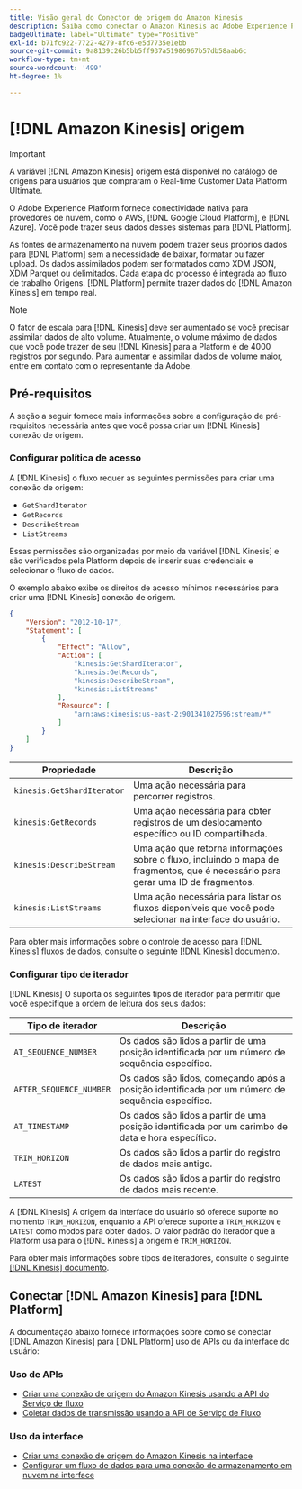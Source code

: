 ```yaml
---
title: Visão geral do Conector de origem do Amazon Kinesis
description: Saiba como conectar o Amazon Kinesis ao Adobe Experience Platform usando APIs ou a interface do usuário.
badgeUltimate: label="Ultimate" type="Positive"
exl-id: b71fc922-7722-4279-8fc6-e5d7735e1ebb
source-git-commit: 9a8139c26b5bb5ff937a51986967b57db58aab6c
workflow-type: tm+mt
source-wordcount: '499'
ht-degree: 1%

---
```


# [!DNL Amazon Kinesis] origem

>[!IMPORTANT]
>
>A variável [!DNL Amazon Kinesis] origem está disponível no catálogo de origens para usuários que compraram o Real-time Customer Data Platform Ultimate.

O Adobe Experience Platform fornece conectividade nativa para provedores de nuvem, como o AWS, [!DNL Google Cloud Platform], e [!DNL Azure]. Você pode trazer seus dados desses sistemas para [!DNL Platform].

As fontes de armazenamento na nuvem podem trazer seus próprios dados para [!DNL Platform] sem a necessidade de baixar, formatar ou fazer upload. Os dados assimilados podem ser formatados como XDM JSON, XDM Parquet ou delimitados. Cada etapa do processo é integrada ao fluxo de trabalho Origens. [!DNL Platform] permite trazer dados do [!DNL Amazon Kinesis] em tempo real.

>[!NOTE]
>
>O fator de escala para [!DNL Kinesis] deve ser aumentado se você precisar assimilar dados de alto volume. Atualmente, o volume máximo de dados que você pode trazer de seu [!DNL Kinesis] para a Platform é de 4000 registros por segundo. Para aumentar e assimilar dados de volume maior, entre em contato com o representante da Adobe.

## Pré-requisitos

A seção a seguir fornece mais informações sobre a configuração de pré-requisitos necessária antes que você possa criar um [!DNL Kinesis] conexão de origem.

### Configurar política de acesso

A [!DNL Kinesis] o fluxo requer as seguintes permissões para criar uma conexão de origem:

- `GetShardIterator`
- `GetRecords`
- `DescribeStream`
- `ListStreams`

Essas permissões são organizadas por meio da variável [!DNL Kinesis] e são verificados pela Platform depois de inserir suas credenciais e selecionar o fluxo de dados.

O exemplo abaixo exibe os direitos de acesso mínimos necessários para criar uma [!DNL Kinesis] conexão de origem.

```json
{
    "Version": "2012-10-17",
    "Statement": [
        {
            "Effect": "Allow",
            "Action": [
                "kinesis:GetShardIterator",
                "kinesis:GetRecords",
                "kinesis:DescribeStream",
                "kinesis:ListStreams"
            ],
            "Resource": [
                "arn:aws:kinesis:us-east-2:901341027596:stream/*"
            ]
        }
    ]
}
```

| Propriedade | Descrição |
| -------- | ----------- |
| `kinesis:GetShardIterator` | Uma ação necessária para percorrer registros. |
| `kinesis:GetRecords` | Uma ação necessária para obter registros de um deslocamento específico ou ID compartilhada. |
| `kinesis:DescribeStream` | Uma ação que retorna informações sobre o fluxo, incluindo o mapa de fragmentos, que é necessário para gerar uma ID de fragmentos. |
| `kinesis:ListStreams` | Uma ação necessária para listar os fluxos disponíveis que você pode selecionar na interface do usuário. |

Para obter mais informações sobre o controle de acesso para [!DNL Kinesis] fluxos de dados, consulte o seguinte [[!DNL Kinesis] documento](https://docs.aws.amazon.com/streams/latest/dev/controlling-access.html).

### Configurar tipo de iterador

[!DNL Kinesis] O suporta os seguintes tipos de iterador para permitir que você especifique a ordem de leitura dos seus dados:

| Tipo de iterador | Descrição |
| ------------- | ----------- |
| `AT_SEQUENCE_NUMBER` | Os dados são lidos a partir de uma posição identificada por um número de sequência específico. |
| `AFTER_SEQUENCE_NUMBER` | Os dados são lidos, começando após a posição identificada por um número de sequência específico. |
| `AT_TIMESTAMP` | Os dados são lidos a partir de uma posição identificada por um carimbo de data e hora específico. |
| `TRIM_HORIZON` | Os dados são lidos a partir do registro de dados mais antigo. |
| `LATEST` | Os dados são lidos a partir do registro de dados mais recente. |

A [!DNL Kinesis] A origem da interface do usuário só oferece suporte no momento `TRIM_HORIZON`, enquanto a API oferece suporte a `TRIM_HORIZON` e `LATEST` como modos para obter dados. O valor padrão do iterador que a Platform usa para o [!DNL Kinesis] a origem é `TRIM_HORIZON`.

Para obter mais informações sobre tipos de iteradores, consulte o seguinte [[!DNL Kinesis] documento](https://docs.aws.amazon.com/kinesis/latest/APIReference/API_GetShardIterator.html#API_GetShardIterator_RequestSyntax).

## Conectar [!DNL Amazon Kinesis] para [!DNL Platform]

A documentação abaixo fornece informações sobre como se conectar [!DNL Amazon Kinesis] para [!DNL Platform] uso de APIs ou da interface do usuário:

### Uso de APIs

- [Criar uma conexão de origem do Amazon Kinesis usando a API do Serviço de fluxo](../../tutorials/api/create/cloud-storage/kinesis.md)
- [Coletar dados de transmissão usando a API de Serviço de Fluxo](../../tutorials/api/collect/streaming.md)

### Uso da interface

- [Criar uma conexão de origem do Amazon Kinesis na interface](../../tutorials/ui/create/cloud-storage/kinesis.md)
- [Configurar um fluxo de dados para uma conexão de armazenamento em nuvem na interface](../../tutorials/ui/dataflow/streaming/cloud-storage-streaming.md)
